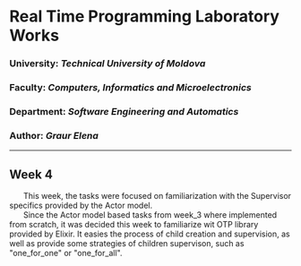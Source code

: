 # Real Time Programming Laboratory Works

### University: _Technical University of Moldova_
### Faculty: _Computers, Informatics and Microelectronics_
### Department: _Software Engineering and Automatics_
### Author: _Graur Elena_

----

## Week 4
&ensp;&ensp;&ensp; This week, the tasks were focused on familiarization with the Supervisor 
specifics provided by the Actor model. \
&ensp;&ensp;&ensp; Since the Actor model based tasks from week_3 where implemented from 
scratch, it was decided this week to familiarize wit OTP library provided by Elixir. It
easies the process of child creation and supervision, as well as provide some strategies of
children supervison, such as "one_for_one" or "one_for_all".
